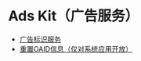 <!--Del-->
# Ads Kit（广告服务）

- [广告标识服务](oaid/oaid-service.md)
- [重置OAID信息（仅对系统应用开放）](oaid/oaid-service-sys.md)
<!--DelEnd-->